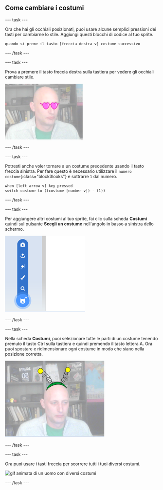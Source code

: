 ## Come cambiare i costumi

--- task ---

Ora che hai gli occhiali posizionati, puoi usare alcune semplici pressioni dei tasti per cambiarne lo stile. Aggiungi questi blocchi di codice al tuo sprite.

```blocks3
quando si preme il tasto [freccia destra v] costume successivo
```

--- /task ---

--- task ---

Prova a premere il tasto freccia destra sulla tastiera per vedere gli occhiali cambiare stile.

![immagine di un uomo che indossa gli occhiali a forma di cuore](images/heart-glasses.png)

--- /task ---

--- task ---

Potresti anche voler tornare a un costume precedente usando il tasto freccia sinistra. Per fare questo è necessario utilizzare il `numero costume`{:class="block3looks"} e sottrarre `1` dal numero.

```blocks3
when [left arrow v] key pressed
switch costume to ((costume [number v]) - (1))
```

--- /task ---

--- task ---

Per aggiungere altri costumi al tuo sprite, fai clic sulla scheda **Costumi** quindi sul pulsante **Scegli un costume** nell'angolo in basso a sinistra dello schermo.

![immagine che mostra il pulsante Scegli un costume con il menu aperto](images/choose-costume.png)

--- /task ---

--- task ---

Nella scheda **Costumi**, puoi selezionare tutte le parti di un costume tenendo premuto il tasto Ctrl sulla tastiera e quindi premendo il tasto lettera A. Ora puoi spostare e ridimensionare ogni costume in modo che siano nella posizione corretta.

![immagine di un uomo con un'antenna aliena in testa](images/alien-antenna.png)

--- /task ---

--- task ---

Ora puoi usare i tasti freccia per scorrere tutti i tuoi diversi costumi.

![gif animata di un uomo con diversi costumi](images/costumes.gif)

--- /task ---

